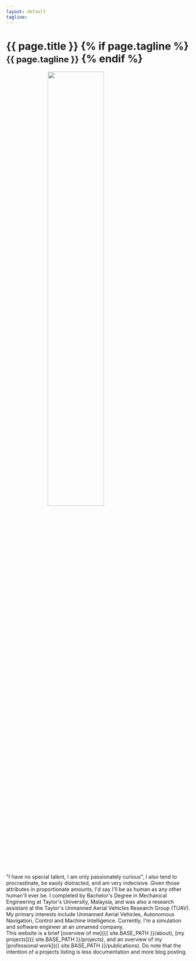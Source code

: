 ```yaml
---
layout: default
tagline:
---
```


<div class="page-header">
	<h1>
		{{ page.title }}
		{% if page.tagline %}
			<br>
			<small>{{ page.tagline }}</small>
		{% endif %}
	</h1>
</div>

<img src="{{ site.BASE_PATH }}/assets/img/su37.jpg" width="55%" style="display:block;margin:0 auto;">

<br>
<br>
"I have no special talent, I am only passionately curious", I also tend to procrastinate, be easily distracted, and am very indecisive. Given those attributes in proportionate amounts, I'd say I'll be as human as any other human'll ever be. I completed by Bachelor's Degree in Mechanical Engineering at Taylor's University, Malaysia, and was also a research assistant at the Taylor's Unmanned Aerial Vehicles Research Group (TUAV). My primary interests include Unmanned Aerial Vehicles, Autonomous Navigation, Control and Machine Intelligence. Currently, I'm a simulation and software engineer at an unnamed company.

<br>
This website is a brief [overview of me]({{ site.BASE_PATH }}/about), [my projects]({{ site.BASE_PATH }}/projects), and an overview of my [professional work]({{ site.BASE_PATH }}/publications). Do note that the intention of a projects listing is less documentation and more blog posting.


<br><br><br>


<!-- 
<a href="{{ site.BASE_PATH }}/clock/" target="_blank"> Click here if your name is Zoey lol</a>
<br>
Let's be honest, who even clicks <a href="{{ site.BASE_PATH }}/animation/" target="_blank">these</a> links -->
